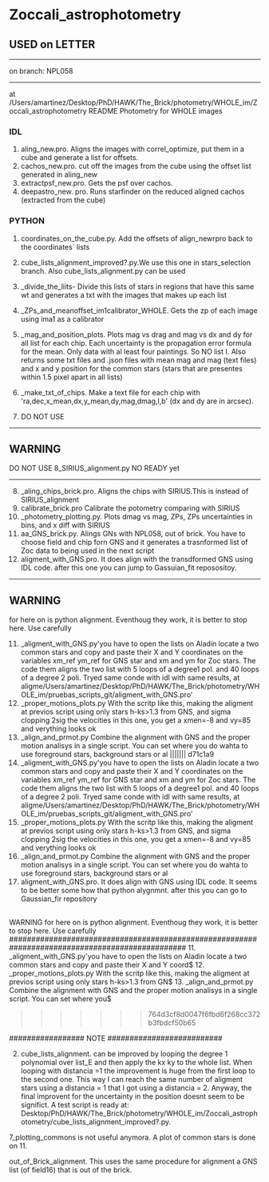 # Zoccali_astrophotometry
## USED on LETTER
********************************
on branch: NPL058
********************************

at /Users/amartinez/Desktop/PhD/HAWK/The_Brick/photometry/WHOLE_im/Zoccali_astrophotometry
README
Photometry for WHOLE images

### IDL
1. aling_new.pro. Aligns the images with correl_optimize, put them in a cube and generate a list for offsets.
2. cachos_new.pro. cut off the images from the cube using the offset list generated in aling_new
3. extractpsf_new.pro. Gets the psf over cachos.
4. deepastro_new. pro. Runs starfinder on the reduced aligned cachos (extracted from the cube)

### PYTHON
1. coordinates_on_the_cube.py. Add the offsets of align_newrpro back to the coordinates´ lists
2. cube_lists_alignment_improved?.py.We use this one in stars_selection branch. Also cube_lists_alignment.py can be used
3. _divide_the_liits- Divide this lists of stars in regions that have this same wt and generates a txt with the images that makes up each list
4. _ZPs_and_meanoffset_im1calibrator_WHOLE. Gets the zp of each image using ima1 as a calibrator
5. _mag_and_position_plots. Plots mag vs drag and mag vs dx and dy for all list for each chip. Each uncertainty is the propagation error formula for the mean. Only data with al least four paintings. So NO list I.
 Also returns some txt files and .json files with mean mag and mag (text files) and x and y position for the common stars (stars that are presentes within 1.5 pixel apart in all lists)
6. _make_txt_of_chips. Make a text file for each chip with 'ra,dec,x_mean,dx,y_mean,dy,mag,dmag,l,b' (dx and dy are in arcsec).

7. DO NOT USE
___
## WARNING  
DO NOT USE 8_SIRIUS_alignment.py NO READY yet
___

8. _aling_chips_brick.pro. Aligns the chips with SIRIUS.This is instead of SIRIUS_alignment
9. calibrate_brick.pro Calibrate the potometry comparing with SIRIUS 
10. _photometry_plotting.py. Plots dmag vs mag, ZPs, ZPs uncertainties in bins, and x diff with SIRIUS 
10. aa_GNS_brick.py. Alings GNs with NPL058, out of brick. You have to choose field and chip forn GNS and it generates a trasnformed list of Zoc data to being used in the next script
11. aligment_with_GNS.pro. It does align with the transdformed GNS using IDL code.  after this one you can jump to Gassuian_fit reposositoy.
___
## WARNING 
for here on is python alignment. Eventhoug they work, it is better to stop here. Use carefully

11. _aligment_with_GNS.py'you have to open the lists on Aladin locate a two common stars and copy and paste their X and Y coordinates on the variables xm_ref ym_ref for GNS star and xm and ym for Zoc stars. The code them aligns the two list with 5 loops of a degree1 pol. and 40 loops of a degree 2 poli. Tryed same conde with idl with same results, at aligme/Users/amartinez/Desktop/PhD/HAWK/The_Brick/photometry/WHOLE_im/pruebas_scripts_git/aligment_with_GNS.pro'
12. _proper_motions_plots.py With the scritp like this, making the aligment at previos script using only stars h-ks>1.3 from GNS, and sigma clopping 2sig the velocities in this one, you get a xmen=-8 and vy=85 and verything looks ok
13. _align_and_prmot.py Combine the alignment with GNS and the proper motion analisys in a single script. You can set where you do wahta to use foreground stars, background stars or al
||||||| d71c1a9
11. _aligment_with_GNS.py'you have to open the lists on Aladin locate a two common stars and copy and paste their X and Y coordinates on the variables xm_ref ym_ref for GNS star and xm and ym for Zoc stars. The code them aligns the two list with 5 loops of a degree1 pol. and 40 loops of a degree 2 poli. Tryed same conde with idl with same results, at aligme/Users/amartinez/Desktop/PhD/HAWK/The_Brick/photometry/WHOLE_im/pruebas_scripts_git/aligment_with_GNS.pro'
12. _proper_motions_plots.py With the scritp like this, making the aligment at previos script using only stars h-ks>1.3 from GNS, and sigma clopping 2sig the velocities in this one, you get a xmen=-8 and vy=85 and verything looks ok
13. _align_and_prmot.py Combine the alignment with GNS and the proper motion analisys in a single script. You can set where you do wahta to use foreground stars, background stars or al
11. aligment_with_GNS.pro. It does align with GNS using IDL code. It seems to be better some how that python alygnmnt. after this you can go to Gaussian_fir repository

 ## 
 WARNING for here on is python alignment. Eventhoug they work, it is better to stop here. Use carefully
################################################################################################
11. _aligment_with_GNS.py'you have to open the lists on Aladin locate a two common stars and copy and paste their X and Y coord$
12. _proper_motions_plots.py With the scritp like this, making the aligment at previos script using only stars h-ks>1.3 from GN$
13. _align_and_prmot.py Combine the alignment with GNS and the proper motion analisys in a single script. You can set where you$

>>>>>>> 764d3cf8d0047f6fbd6f268cc372b3fbdcf50b65

################# NOTE ##########################

2. cube_lists_alignment. can be improved by looping the degree 1 polynomial over list_E and then apply the kx ky to the whole list.
When looping with distancia =1 the improvement is huge from the first loop to the second one. This way I can reach the same number of aligment 
stars using a distancia = 1 that I got using a distancia = 2. Anyway, the final improvent for the uncertainty in the position doesnt seem to be
significt.
A test script is ready at:
Desktop/PhD/HAWK/The_Brick/photometry/WHOLE_im/Zoccali_astrophotometry/cube_lists_alignment_improved?.py.

7_plotting_commons is not useful anymora. A plot of common stars is done on 11.

out_of_Brick_alignment. This uses the same procedure for alignment a GNS list (of field16) that is out of the brick.
